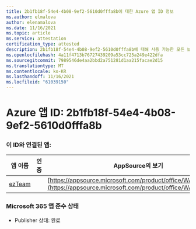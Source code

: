 ```yaml
---
title: 2b1fb18f-54e4-4b08-9ef2-5610d0fffa8b에 대한 Azure 앱 ID 정보
ms.author: elmalova
author: elenamalova
ms.date: 11/16/2021
ms.topic: article
ms.service: attestation
certification_type: attested
description: 2b1fb18f-54e4-4b08-9ef2-5610d0fffa8b에 대해 사용 가능한 모든 보안 및 규정 준수 정보입니다.
ms.openlocfilehash: 4a11f4713b76727439209a53cc725a249e422dfa
ms.sourcegitcommit: 7989546de4aa2bbd2a751281d1aa215facae2d15
ms.translationtype: MT
ms.contentlocale: ko-KR
ms.lasthandoff: 11/16/2021
ms.locfileid: "61039150"
---
```

# <a name="azure-app-id-2b1fb18f-54e4-4b08-9ef2-5610d0fffa8b"></a>Azure 앱 ID: 2b1fb18f-54e4-4b08-9ef2-5610d0fffa8b


### <a name="apps-associated-with-this-id"></a>이 ID와 연결된 앱:
| **앱 이름** | **인증** | **AppSource의 보기** |
|--------------|---------------|-----------------------|
| [ezTeam](https://docs.microsoft.com/microsoft-365-app-certification/forward/WA200002546) |  | [https://appsource.microsoft.com/product/office/WA200002546](https://appsource.microsoft.com/product/office/WA200002546) |

### <a name="microsoft-365-app-compliance-status"></a>Microsoft 365 앱 준수 상태
- Publisher 상태: 완료
